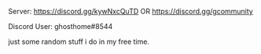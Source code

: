 Server: https://discord.gg/kywNxcQuTD OR https://discord.gg/gcommunity

Discord User: ghosthome#8544

just some random stuff i do in my free time.
